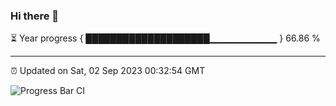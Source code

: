 ### Hi there 👋

⏳ Year progress { ████████████████████▁▁▁▁▁▁▁▁▁▁ } 66.86 %

---

⏰ Updated on Sat, 02 Sep 2023 00:32:54 GMT

![Progress Bar CI](https://github.com/Shyam-Makwana/GitHub-Actions-Demo/workflows/Progress%20Bar%20CI/badge.svg)
